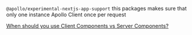 `@apollo/experimental-nextjs-app-support` this packages makes sure that only one instance Apollo Client once per request

[When should you use Client Components vs Server Components?](https://www.apollographql.com/blog/announcement/frontend/using-apollo-client-with-next-js-13-releasing-an-official-library-to-support-the-app-router/#client-components-with-server-side-rendering)
